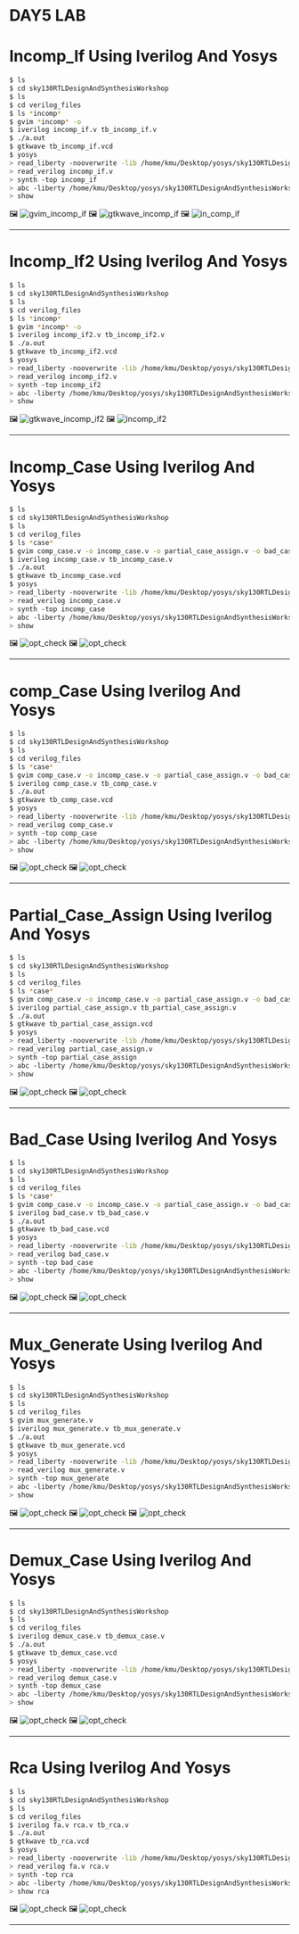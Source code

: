 # DAY5 LAB

# Incomp_If Using Iverilog And Yosys

```bash
$ ls
$ cd sky130RTLDesignAndSynthesisWorkshop
$ ls
$ cd verilog_files
$ ls *incomp*
$ gvim *incomp* -o
$ iverilog incomp_if.v tb_incomp_if.v
$ ./a.out
$ gtkwave tb_incomp_if.vcd
$ yosys
> read_liberty -nooverwrite -lib /home/kmu/Desktop/yosys/sky130RTLDesignAndSynthesisWorkshop/verilog_files/open_pdks/sources/sky130_fd_sc_hd/timing/sky130_fd_sc_hd__tt_025C_1v80.lib
> read_verilog incomp_if.v
> synth -top incomp_if
> abc -liberty /home/kmu/Desktop/yosys/sky130RTLDesignAndSynthesisWorkshop/verilog_files/open_pdks/sources/sky130_fd_sc_hd/timing/sky130_fd_sc_hd__tt_025C_1v80.lib
> show
```

🖼️ ![gvim_incomp_if](https://github.com/khajamufaqqamuddin-pixel/KMU-From-RTL-to-Reality/blob/main/Week-1/Day-5/Lab/gvim_incomp_if.jpeg)
🖼️ ![gtkwave_incomp_if](https://github.com/khajamufaqqamuddin-pixel/KMU-From-RTL-to-Reality/blob/main/Week-1/Day-5/Lab/gtkwave_incomp_if.jpeg)
🖼️ ![in_comp_if](https://github.com/khajamufaqqamuddin-pixel/KMU-From-RTL-to-Reality/blob/main/Week-1/Day-5/Lab/incomp_if.jpeg)


---

# Incomp_If2 Using Iverilog And Yosys

```bash
$ ls
$ cd sky130RTLDesignAndSynthesisWorkshop
$ ls
$ cd verilog_files
$ ls *incomp*
$ gvim *incomp* -o
$ iverilog incomp_if2.v tb_incomp_if2.v
$ ./a.out
$ gtkwave tb_incomp_if2.vcd
$ yosys
> read_liberty -nooverwrite -lib /home/kmu/Desktop/yosys/sky130RTLDesignAndSynthesisWorkshop/verilog_files/open_pdks/sources/sky130_fd_sc_hd/timing/sky130_fd_sc_hd__tt_025C_1v80.lib
> read_verilog incomp_if2.v
> synth -top incomp_if2
> abc -liberty /home/kmu/Desktop/yosys/sky130RTLDesignAndSynthesisWorkshop/verilog_files/open_pdks/sources/sky130_fd_sc_hd/timing/sky130_fd_sc_hd__tt_025C_1v80.lib
> show
```

🖼️ ![gtkwave_incomp_if2](https://github.com/khajamufaqqamuddin-pixel/KMU-From-RTL-to-Reality/blob/main/Week-1/Day-5/Lab/gtkwave_incomp_if2.jpeg)
🖼️ ![incomp_if2](https://github.com/khajamufaqqamuddin-pixel/KMU-From-RTL-to-Reality/blob/main/Week-1/Day-5/Lab/incomp_if2.jpeg)



---

# Incomp_Case Using Iverilog And Yosys

```bash
$ ls
$ cd sky130RTLDesignAndSynthesisWorkshop
$ ls
$ cd verilog_files
$ ls *case*
$ gvim comp_case.v -o incomp_case.v -o partial_case_assign.v -o bad_case.v
$ iverilog incomp_case.v tb_incomp_case.v
$ ./a.out
$ gtkwave tb_incomp_case.vcd
$ yosys
> read_liberty -nooverwrite -lib /home/kmu/Desktop/yosys/sky130RTLDesignAndSynthesisWorkshop/verilog_files/open_pdks/sources/sky130_fd_sc_hd/timing/sky130_fd_sc_hd__tt_025C_1v80.lib
> read_verilog incomp_case.v
> synth -top incomp_case
> abc -liberty /home/kmu/Desktop/yosys/sky130RTLDesignAndSynthesisWorkshop/verilog_files/open_pdks/sources/sky130_fd_sc_hd/timing/sky130_fd_sc_hd__tt_025C_1v80.lib
> show
```

🖼️ ![opt_check](https://github.com/khajamufaqqamuddin-pixel/KMU-From-RTL-to-Reality/blob/main/Week-1/Day-3/Lab/opt_check.jpeg)
🖼️ ![opt_check](https://github.com/khajamufaqqamuddin-pixel/KMU-From-RTL-to-Reality/blob/main/Week-1/Day-3/Lab/opt_check.jpeg)


---

# comp_Case Using Iverilog And Yosys

```bash
$ ls
$ cd sky130RTLDesignAndSynthesisWorkshop
$ ls
$ cd verilog_files
$ ls *case*
$ gvim comp_case.v -o incomp_case.v -o partial_case_assign.v -o bad_case.v
$ iverilog comp_case.v tb_comp_case.v
$ ./a.out
$ gtkwave tb_comp_case.vcd
$ yosys
> read_liberty -nooverwrite -lib /home/kmu/Desktop/yosys/sky130RTLDesignAndSynthesisWorkshop/verilog_files/open_pdks/sources/sky130_fd_sc_hd/timing/sky130_fd_sc_hd__tt_025C_1v80.lib
> read_verilog comp_case.v
> synth -top comp_case
> abc -liberty /home/kmu/Desktop/yosys/sky130RTLDesignAndSynthesisWorkshop/verilog_files/open_pdks/sources/sky130_fd_sc_hd/timing/sky130_fd_sc_hd__tt_025C_1v80.lib
> show
```

🖼️ ![opt_check](https://github.com/khajamufaqqamuddin-pixel/KMU-From-RTL-to-Reality/blob/main/Week-1/Day-3/Lab/opt_check.jpeg)
🖼️ ![opt_check](https://github.com/khajamufaqqamuddin-pixel/KMU-From-RTL-to-Reality/blob/main/Week-1/Day-3/Lab/opt_check.jpeg)


---

# Partial_Case_Assign Using Iverilog And Yosys

```bash
$ ls
$ cd sky130RTLDesignAndSynthesisWorkshop
$ ls
$ cd verilog_files
$ ls *case*
$ gvim comp_case.v -o incomp_case.v -o partial_case_assign.v -o bad_case.v
$ iverilog partial_case_assign.v tb_partial_case_assign.v
$ ./a.out
$ gtkwave tb_partial_case_assign.vcd
$ yosys
> read_liberty -nooverwrite -lib /home/kmu/Desktop/yosys/sky130RTLDesignAndSynthesisWorkshop/verilog_files/open_pdks/sources/sky130_fd_sc_hd/timing/sky130_fd_sc_hd__tt_025C_1v80.lib
> read_verilog partial_case_assign.v
> synth -top partial_case_assign
> abc -liberty /home/kmu/Desktop/yosys/sky130RTLDesignAndSynthesisWorkshop/verilog_files/open_pdks/sources/sky130_fd_sc_hd/timing/sky130_fd_sc_hd__tt_025C_1v80.lib
> show
```

🖼️ ![opt_check](https://github.com/khajamufaqqamuddin-pixel/KMU-From-RTL-to-Reality/blob/main/Week-1/Day-3/Lab/opt_check.jpeg)
🖼️ ![opt_check](https://github.com/khajamufaqqamuddin-pixel/KMU-From-RTL-to-Reality/blob/main/Week-1/Day-3/Lab/opt_check.jpeg)


---

# Bad_Case Using Iverilog And Yosys

```bash
$ ls
$ cd sky130RTLDesignAndSynthesisWorkshop
$ ls
$ cd verilog_files
$ ls *case*
$ gvim comp_case.v -o incomp_case.v -o partial_case_assign.v -o bad_case.v
$ iverilog bad_case.v tb_bad_case.v
$ ./a.out
$ gtkwave tb_bad_case.vcd
$ yosys
> read_liberty -nooverwrite -lib /home/kmu/Desktop/yosys/sky130RTLDesignAndSynthesisWorkshop/verilog_files/open_pdks/sources/sky130_fd_sc_hd/timing/sky130_fd_sc_hd__tt_025C_1v80.lib
> read_verilog bad_case.v
> synth -top bad_case
> abc -liberty /home/kmu/Desktop/yosys/sky130RTLDesignAndSynthesisWorkshop/verilog_files/open_pdks/sources/sky130_fd_sc_hd/timing/sky130_fd_sc_hd__tt_025C_1v80.lib
> show
```

🖼️ ![opt_check](https://github.com/khajamufaqqamuddin-pixel/KMU-From-RTL-to-Reality/blob/main/Week-1/Day-3/Lab/opt_check.jpeg)
🖼️ ![opt_check](https://github.com/khajamufaqqamuddin-pixel/KMU-From-RTL-to-Reality/blob/main/Week-1/Day-3/Lab/opt_check.jpeg)


---

# Mux_Generate Using Iverilog And Yosys

```bash
$ ls
$ cd sky130RTLDesignAndSynthesisWorkshop
$ ls
$ cd verilog_files
$ gvim mux_generate.v
$ iverilog mux_generate.v tb_mux_generate.v
$ ./a.out
$ gtkwave tb_mux_generate.vcd
$ yosys
> read_liberty -nooverwrite -lib /home/kmu/Desktop/yosys/sky130RTLDesignAndSynthesisWorkshop/verilog_files/open_pdks/sources/sky130_fd_sc_hd/timing/sky130_fd_sc_hd__tt_025C_1v80.lib
> read_verilog mux_generate.v
> synth -top mux_generate
> abc -liberty /home/kmu/Desktop/yosys/sky130RTLDesignAndSynthesisWorkshop/verilog_files/open_pdks/sources/sky130_fd_sc_hd/timing/sky130_fd_sc_hd__tt_025C_1v80.lib
> show
```

🖼️ ![opt_check](https://github.com/khajamufaqqamuddin-pixel/KMU-From-RTL-to-Reality/blob/main/Week-1/Day-3/Lab/opt_check.jpeg)
🖼️ ![opt_check](https://github.com/khajamufaqqamuddin-pixel/KMU-From-RTL-to-Reality/blob/main/Week-1/Day-3/Lab/opt_check.jpeg)
🖼️ ![opt_check](https://github.com/khajamufaqqamuddin-pixel/KMU-From-RTL-to-Reality/blob/main/Week-1/Day-3/Lab/opt_check.jpeg)


---

# Demux_Case Using Iverilog And Yosys


```bash
$ ls
$ cd sky130RTLDesignAndSynthesisWorkshop
$ ls
$ cd verilog_files
$ iverilog demux_case.v tb_demux_case.v
$ ./a.out
$ gtkwave tb_demux_case.vcd
$ yosys
> read_liberty -nooverwrite -lib /home/kmu/Desktop/yosys/sky130RTLDesignAndSynthesisWorkshop/verilog_files/open_pdks/sources/sky130_fd_sc_hd/timing/sky130_fd_sc_hd__tt_025C_1v80.lib
> read_verilog demux_case.v
> synth -top demux_case
> abc -liberty /home/kmu/Desktop/yosys/sky130RTLDesignAndSynthesisWorkshop/verilog_files/open_pdks/sources/sky130_fd_sc_hd/timing/sky130_fd_sc_hd__tt_025C_1v80.lib
> show
```

🖼️ ![opt_check](https://github.com/khajamufaqqamuddin-pixel/KMU-From-RTL-to-Reality/blob/main/Week-1/Day-3/Lab/opt_check.jpeg)
🖼️ ![opt_check](https://github.com/khajamufaqqamuddin-pixel/KMU-From-RTL-to-Reality/blob/main/Week-1/Day-3/Lab/opt_check.jpeg)



---

# Rca Using Iverilog And Yosys


```bash
$ ls
$ cd sky130RTLDesignAndSynthesisWorkshop
$ ls
$ cd verilog_files
$ iverilog fa.v rca.v tb_rca.v
$ ./a.out
$ gtkwave tb_rca.vcd
$ yosys
> read_liberty -nooverwrite -lib /home/kmu/Desktop/yosys/sky130RTLDesignAndSynthesisWorkshop/verilog_files/open_pdks/sources/sky130_fd_sc_hd/timing/sky130_fd_sc_hd__tt_025C_1v80.lib
> read_verilog fa.v rca.v
> synth -top rca
> abc -liberty /home/kmu/Desktop/yosys/sky130RTLDesignAndSynthesisWorkshop/verilog_files/open_pdks/sources/sky130_fd_sc_hd/timing/sky130_fd_sc_hd__tt_025C_1v80.lib
> show rca
```

🖼️ ![opt_check](https://github.com/khajamufaqqamuddin-pixel/KMU-From-RTL-to-Reality/blob/main/Week-1/Day-3/Lab/opt_check.jpeg)
🖼️ ![opt_check](https://github.com/khajamufaqqamuddin-pixel/KMU-From-RTL-to-Reality/blob/main/Week-1/Day-3/Lab/opt_check.jpeg)


---



